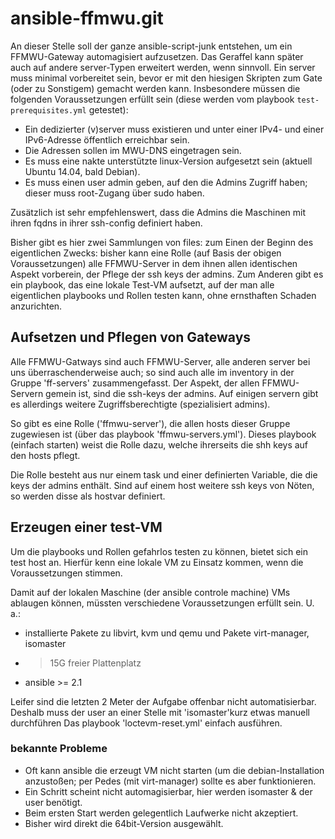 # ansible-ffmwu.git

An dieser Stelle soll der ganze ansible-script-junk entstehen, um ein FFMWU-Gateway automagisiert aufzusetzen. Das Geraffel kann später auch auf andere server-Typen erweitert werden, wenn sinnvoll.
Ein server muss minimal vorbereitet sein, bevor er mit den hiesigen Skripten zum Gate (oder zu Sonstigem) gemacht werden kann. Insbesondere müssen die folgenden Voraussetzungen erfüllt sein (diese werden vom playbook `test-prerequisites.yml` getestet):

- Ein dedizierter (v)server muss existieren und unter einer IPv4- und einer IPv6-Adresse öffentlich erreichbar sein.
- Die Adressen sollen im MWU-DNS eingetragen sein.
- Es muss eine nakte unterstützte linux-Version aufgesetzt sein (aktuell Ubuntu 14.04, bald Debian).
- Es muss einen user admin geben, auf den die Admins Zugriff haben; dieser muss root-Zugang über sudo haben.

Zusätzlich ist sehr empfehlenswert, dass die Admins die Maschinen mit ihren fqdns in ihrer ssh-config definiert haben.

Bisher gibt es hier zwei Sammlungen von files: zum Einen der Beginn des eigentlichen Zwecks: bisher kann eine Rolle (auf Basis der obigen Voraussetzungen) alle FFMWU-Server in dem ihnen allen identischen Aspekt vorberein, der Pflege der ssh keys der admins. Zum Anderen gibt es ein playbook, das eine lokale Test-VM aufsetzt, auf der man alle eigentlichen playbooks und Rollen testen kann, ohne ernsthaften Schaden anzurichten.

## Aufsetzen und Pflegen von Gateways

Alle FFMWU-Gatways sind auch FFMWU-Server, alle anderen server bei uns überraschenderweise auch; so sind auch alle im inventory in der Gruppe 'ff-servers' zusammengefasst. Der Aspekt, der allen FFMWU-Servern gemein ist, sind die ssh-keys der admins. Auf einigen servern gibt es allerdings weitere Zugriffsberechtigte (spezialisiert admins).

So gibt es eine Rolle ('ffmwu-server'), die allen hosts dieser Gruppe zugewiesen ist (über das playbook 'ffmwu-servers.yml'). Dieses playbook (einfach starten) weist die Rolle dazu, welche ihrerseits die shh keys auf den hosts pflegt.

Die Rolle besteht aus nur einem task und einer definierten Variable, die die keys der admins enthält. Sind auf einem host weitere ssh keys von Nöten, so werden disse als hostvar definiert.

## Erzeugen einer test-VM

Um die playbooks und Rollen gefahrlos testen zu können, bietet sich ein test host an. Hierfür kenn eine lokale VM zu Einsatz kommen, wenn die Voraussetzungen stimmen.

Damit auf der lokalen Maschine (der ansible controle machine) VMs ablaugen können, müssten verschiedene Voraussetzungen erfüllt sein. U. a.:

- installierte Pakete zu libvirt, kvm und qemu und Pakete virt-manager, isomaster
- >15G freier Plattenplatz
- ansible >= 2.1

Leifer sind die letzten 2 Meter der Aufgabe offenbar nicht automatisierbar. Deshalb muss der user an einer Stelle mit 'isomaster'kurz etwas manuell durchführen
Das playbook 'loctevm-reset.yml' einfach ausführen.

### bekannte Probleme

- Oft kann ansible die erzeugt VM nicht starten (um die debian-Installation anzustoßen; per Pedes (mit virt-manager) sollte es aber funktionieren.
- Ein Schritt scheint nicht automagisierbar, hier werden isomaster & der user benötigt.
- Beim ersten Start werden gelegentlich Laufwerke nicht akzeptiert.
- Bisher wird direkt die 64bit-Version ausgewählt.
